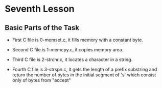 # Seventh Lesson

## Basic Parts of the Task

- First C file is 0-memset.c, it fills memory with a constant byte.

- Second C file is 1-memcpy.c, it copies memory area.

- Third C file is 2-strchr.c, it locates a character in a string.

- Fourth C file is 3-strspn.c, it gets the length of a prefix substring and return the number of bytes in the initial segment of 's' which consist only of bytes from "accept"
